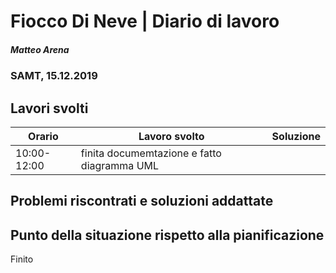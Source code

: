 # Fiocco Di Neve | Diario di lavoro
##### Matteo Arena
### SAMT, 15.12.2019

## Lavori svolti


|Orario        |Lavoro svolto                               |Soluzione|
|--------------|--------------------------------------------|---------|
|10:00-12:00| finita documemtazione e fatto diagramma UML||


## Problemi riscontrati e soluzioni addattate
## Punto della situazione rispetto alla pianificazione
Finito